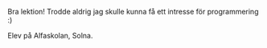 <!-- Template: Quote item -->
<!-- Link: /zifro-home/quotes/elevcitat/ -->
<!-- Page name: Elevcitat -->
<!-- Title: {empty} -->
<!-- Quote: -->

Bra lektion! Trodde aldrig jag skulle kunna få ett intresse för programmering :)

<!-- Reference: -->

Elev på Alfaskolan, Solna.
